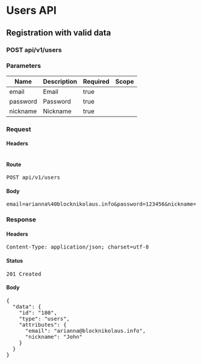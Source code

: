 # Users API

## Registration with valid data

### POST api/v1/users

### Parameters

| Name | Description | Required | Scope |
|------|-------------|----------|-------|
| email | Email | true |  |
| password | Password | true |  |
| nickname | Nickname | true |  |

### Request

#### Headers

<pre></pre>

#### Route

<pre>POST api/v1/users</pre>

#### Body

<pre>email=arianna%40blocknikolaus.info&password=123456&nickname=John</pre>

### Response

#### Headers

<pre>Content-Type: application/json; charset=utf-8</pre>

#### Status

<pre>201 Created</pre>

#### Body

<pre>{
  "data": {
    "id": "180",
    "type": "users",
    "attributes": {
      "email": "arianna@blocknikolaus.info",
      "nickname": "John"
    }
  }
}</pre>
